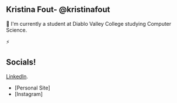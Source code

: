## Kristina Fout- @kristinafout
📓 I'm currently a student at Diablo Valley College studying Computer Science.

⚡️


## Socials!
[LinkedIn](https://www.linkedin.com/in/kristina-f-66b0a8227/).
* [Personal Site]
* [Instagram]
